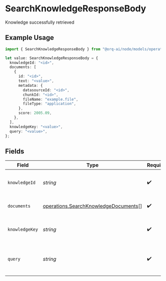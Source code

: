 # SearchKnowledgeResponseBody

Knowledge successfully retrieved

## Example Usage

```typescript
import { SearchKnowledgeResponseBody } from "@orq-ai/node/models/operations";

let value: SearchKnowledgeResponseBody = {
  knowledgeId: "<id>",
  documents: [
    {
      id: "<id>",
      text: "<value>",
      metadata: {
        datasourceId: "<id>",
        chunkId: "<id>",
        fileName: "example.file",
        fileType: "application",
      },
      score: 2005.09,
    },
  ],
  knowledgeKey: "<value>",
  query: "<value>",
};
```

## Fields

| Field                                                                                        | Type                                                                                         | Required                                                                                     | Description                                                                                  |
| -------------------------------------------------------------------------------------------- | -------------------------------------------------------------------------------------------- | -------------------------------------------------------------------------------------------- | -------------------------------------------------------------------------------------------- |
| `knowledgeId`                                                                                | *string*                                                                                     | :heavy_check_mark:                                                                           | Unique id of the knowledge base                                                              |
| `documents`                                                                                  | [operations.SearchKnowledgeDocuments](../../models/operations/searchknowledgedocuments.md)[] | :heavy_check_mark:                                                                           | The documents returned                                                                       |
| `knowledgeKey`                                                                               | *string*                                                                                     | :heavy_check_mark:                                                                           | The key of the knowledge base                                                                |
| `query`                                                                                      | *string*                                                                                     | :heavy_check_mark:                                                                           | The query used to search the knowledge base                                                  |